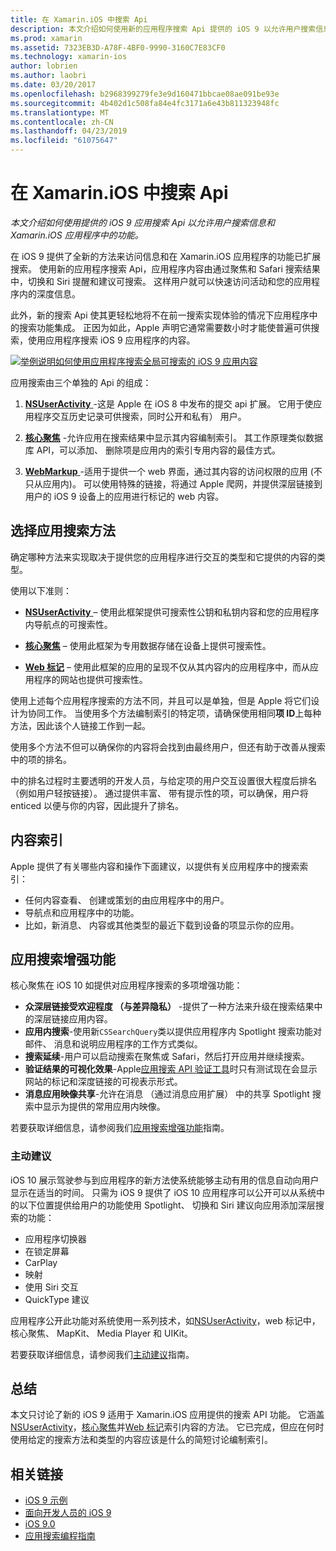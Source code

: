 ```yaml
---
title: 在 Xamarin.iOS 中搜索 Api
description: 本文介绍如何使用新的应用程序搜索 Api 提供的 iOS 9 以允许用户搜索信息和 Xamarin.iOS 应用程序中的功能。
ms.prod: xamarin
ms.assetid: 7323EB3D-A78F-4BF0-9990-3160C7E83CF0
ms.technology: xamarin-ios
author: lobrien
ms.author: laobri
ms.date: 03/20/2017
ms.openlocfilehash: b2968399279fe3e9d160471bbcae08ae091be93e
ms.sourcegitcommit: 4b402d1c508fa84e4fc3171a6e43b811323948fc
ms.translationtype: MT
ms.contentlocale: zh-CN
ms.lasthandoff: 04/23/2019
ms.locfileid: "61075647"
---
```

# <a name="search-apis-in-xamarinios"></a>在 Xamarin.iOS 中搜索 Api

_本文介绍如何使用提供的 iOS 9 应用搜索 Api 以允许用户搜索信息和 Xamarin.iOS 应用程序中的功能。_

在 iOS 9 提供了全新的方法来访问信息和在 Xamarin.iOS 应用程序的功能已扩展搜索。 使用新的应用程序搜索 Api，应用程序内容由通过聚焦和 Safari 搜索结果中，切换和 Siri 提醒和建议可搜索。 这样用户就可以快速访问活动和您的应用程序内的深度信息。

此外，新的搜索 Api 使其更轻松地将不在前一搜索实现体验的情况下应用程序中的搜索功能集成。 正因为如此，Apple 声明它通常需要数小时才能使普遍可供搜索，使用应用程序搜索 iOS 9 应用程序的内容。

[![](images/intro01.png "举例说明如何使用应用程序搜索全局可搜索的 iOS 9 应用内容")](images/intro01.png#lightbox)

应用搜索由三个单独的 Api 的组成：

1. [**NSUserActivity** ](nsuseractivity.md) -这是 Apple 在 iOS 8 中发布的提交 api 扩展。 它用于使应用程序交互历史记录可供搜索，同时公开和私有） 用户。

2. [**核心聚焦**](corespotlight.md) -允许应用在搜索结果中显示其内容编制索引。 其工作原理类似数据库 API，可以添加、 删除项是应用内的索引专用内容的最佳方式。

3. [**WebMarkup** ](web-markup.md) -适用于提供一个 web 界面，通过其内容的访问权限的应用 (不只从应用内)。 可以使用特殊的链接，将通过 Apple 爬网，并提供深层链接到用户的 iOS 9 设备上的应用进行标记的 web 内容。

## <a name="selecting-an-app-search-approach"></a>选择应用搜索方法

确定哪种方法来实现取决于提供您的应用程序进行交互的类型和它提供的内容的类型。

使用以下准则：

- [**NSUserActivity** ](nsuseractivity.md) – 使用此框架提供可搜索性公钥和私钥内容和您的应用程序内导航点的可搜索性。

- [**核心聚焦**](corespotlight.md) – 使用此框架为专用数据存储在设备上提供可搜索性。

- [**Web 标记**](web-markup.md) – 使用此框架的应用的呈现不仅从其内容内的应用程序中，而从应用程序的网站也提供可搜索性。

使用上述每个应用程序搜索的方法不同，并且可以是单独，但是 Apple 将它们设计为协同工作。 当使用多个方法编制索引的特定项，请确保使用相同**项 ID**上每种方法，因此该个人链接工作到一起。

使用多个方法不但可以确保你的内容将会找到由最终用户，但还有助于改善从搜索中的项的排名。

中的排名过程时主要透明的开发人员，与给定项的用户交互设置很大程度后排名 （例如用户轻按链接）。
通过提供丰富、 带有提示性的项，可以确保，用户将 enticed 以便与你的内容，因此提升了排名。

## <a name="what-content-to-index"></a>内容索引

Apple 提供了有关哪些内容和操作下面建议，以提供有关应用程序中的搜索索引：

 - 任何内容查看、 创建或策划的由应用程序中的用户。
 - 导航点和应用程序中的功能。
 - 比如，新消息、 内容或其他类型的最近下载到设备的项显示你的应用。

## <a name="app-search-enhancements"></a>应用搜索增强功能

核心聚焦在 iOS 10 如提供对应用程序搜索的多项增强功能：

- **众深层链接受欢迎程度 （与差异隐私）** -提供了一种方法来升级在搜索结果中的深层链接应用内容。
- **应用内搜索**-使用新`CSSearchQuery`类以提供应用程序内 Spotlight 搜索功能对邮件、 消息和说明应用程序的工作方式类似。
- **搜索延续**-用户可以启动搜索在聚焦或 Safari，然后打开应用并继续搜索。
- **验证结果的可视化效果**-Apple[应用搜索 API 验证工具](https://search.developer.apple.com/appsearch-validation-tool)时只有测试现在会显示网站的标记和深度链接的可视表示形式。
- **消息应用映像共享**-允许在消息 （通过消息应用扩展） 中的共享 Spotlight 搜索中显示为提供的常用应用内映像。

若要获取详细信息，请参阅我们[应用搜索增强功能](~/ios/platform/search/app-search-enhancements.md)指南。

### <a name="proactive-suggestions"></a>主动建议

iOS 10 展示驾驶参与到应用程序的新方法使系统能够主动有用的信息自动向用户显示在适当的时间。 只需为 iOS 9 提供了 iOS 10 应用程序可以公开可以从系统中的以下位置提供给用户的功能使用 Spotlight、 切换和 Siri 建议向应用添加深层搜索的功能：

- 应用程序切换器
- 在锁定屏幕
- CarPlay
- 映射
- 使用 Siri 交互
- QuickType 建议 

应用程序公开此功能对系统使用一系列技术，如[NSUserActivity](xref:Foundation.NSUserActivity)，web 标记中，核心聚焦、 MapKit、 Media Player 和 UIKit。

若要获取详细信息，请参阅我们[主动建议](~/ios/platform/search/proactive-suggestions.md)指南。

## <a name="summary"></a>总结

本文只讨论了新的 iOS 9 适用于 Xamarin.iOS 应用提供的搜索 API 功能。 它涵盖[NSUserActivity](nsuseractivity.md)，[核心聚焦](corespotlight.md)并[Web 标记](web-markup.md)索引内容的方法。 它已完成，但应在何时使用给定的搜索方法和类型的内容应该是什么的简短讨论编制索引。



## <a name="related-links"></a>相关链接

- [iOS 9 示例](https://developer.xamarin.com/samples/ios/iOS9/)
- [面向开发人员的 iOS 9](https://developer.apple.com/ios/pre-release/)
- [iOS 9.0](https://developer.apple.com/library/prerelease/ios/releasenotes/General/WhatsNewIniOS/Articles/iOS9.html)
- [应用搜索编程指南](https://developer.apple.com/library/prerelease/ios/documentation/General/Conceptual/AppSearch/index.html#//apple_ref/doc/uid/TP40016308)
